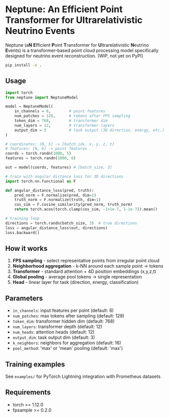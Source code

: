 # Neptune: An Efficient Point Transformer for Ultrarelativistic Neutrino Events

Neptune (a**N** **E**fficient **P**oint **T**ransformer for **U**ltrarelativistic **N**eutrino **E**vents) is a transformer-based point cloud processing model specifically designed for neutrino event reconstruction. (WIP, not yet on PyPI)

```bash
pip install -e .
```

## Usage

```python
import torch
from neptune import NeptuneModel

model = NeptuneModel(
    in_channels = 6,        # point features
    num_patches = 128,      # tokens after FPS sampling  
    token_dim = 768,        # transformer dim
    num_layers = 12,        # transformer layers
    output_dim = 3          # task output (3D direction, energy, etc.)
)

# coordinates: [N, 5] -> [batch_idx, x, y, z, t]
# features: [N, 6] -> point features
coords = torch.randn(1000, 5)
features = torch.randn(1000, 6)

out = model(coords, features) # [batch_size, 3]

# train with angular distance loss for 3D directions
import torch.nn.functional as F

def angular_distance_loss(pred, truth):
    pred_norm = F.normalize(pred, dim=1)
    truth_norm = F.normalize(truth, dim=1) 
    cos_sim = F.cosine_similarity(pred_norm, truth_norm)
    return torch.acos(torch.clamp(cos_sim, -1+1e-7, 1-1e-7)).mean()

# training loop
directions = torch.randn(batch_size, 3)  # true directions
loss = angular_distance_loss(out, directions)
loss.backward()
```

## How it works

1. **FPS sampling** - select representative points from irregular point cloud
2. **Neighborhood aggregation** - k-NN around each sample point → tokens  
3. **Transformer** - standard attention + 4D position embeddings (x,y,z,t)
4. **Global pooling** - average pool tokens → single representation
5. **Head** - linear layer for task (direction, energy, classification)

## Parameters

- `in_channels`: input features per point (default: 6)
- `num_patches`: max tokens after sampling (default: 128) 
- `token_dim`: transformer hidden dim (default: 768)
- `num_layers`: transformer depth (default: 12)
- `num_heads`: attention heads (default: 12)
- `output_dim`: task output dim (default: 3)
- `k_neighbors`: neighbors for aggregation (default: 16)
- `pool_method`: 'max' or 'mean' pooling (default: 'max')

## Training examples

See `examples/` for PyTorch Lightning integration with Prometheus datasets

## Requirements

- torch >= 1.12.0
- fpsample >= 0.2.0
